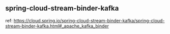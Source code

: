 ## spring-cloud-stream-binder-kafka
ref:
https://cloud.spring.io/spring-cloud-stream-binder-kafka/spring-cloud-stream-binder-kafka.html#_apache_kafka_binder